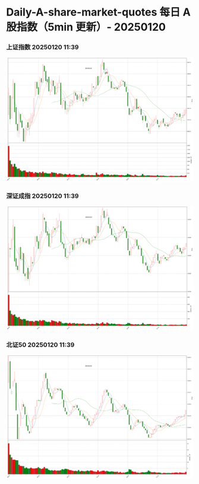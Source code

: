 
# Daily-A-share-market-quotes 每日 A 股指数（5min 更新）- 20250120

### 上证指数 20250120 11:39
![](./fig/2025/1/20250120-sh000001.png)

### 深证成指 20250120 11:39
![](./fig/2025/1/20250120-sz399001.png)

### 北证50 20250120 11:39
![](./fig/2025/1/20250120-bj899050.png)
